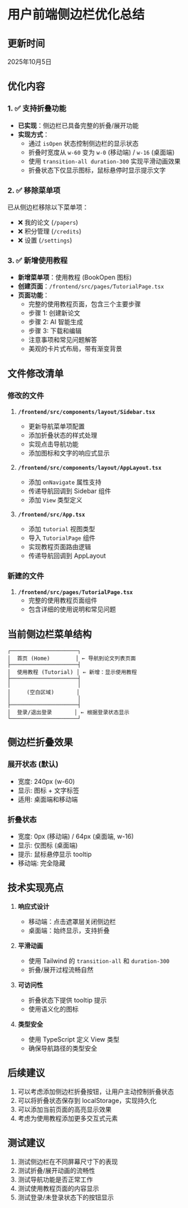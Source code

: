 # 用户前端侧边栏优化总结

## 更新时间
2025年10月5日

## 优化内容

### 1. ✅ 支持折叠功能
- **已实现**：侧边栏已具备完整的折叠/展开功能
- **实现方式**：
  - 通过 `isOpen` 状态控制侧边栏的显示状态
  - 折叠时宽度从 `w-60` 变为 `w-0` (移动端) / `w-16` (桌面端)
  - 使用 `transition-all duration-300` 实现平滑动画效果
  - 折叠状态下仅显示图标，鼠标悬停时显示提示文字

### 2. ✅ 移除菜单项
已从侧边栏移除以下菜单项：
- ❌ 我的论文 (`/papers`)
- ❌ 积分管理 (`/credits`)
- ❌ 设置 (`/settings`)

### 3. ✅ 新增使用教程
- **新增菜单项**：使用教程 (BookOpen 图标)
- **创建页面**：`/frontend/src/pages/TutorialPage.tsx`
- **页面功能**：
  - 完整的使用教程页面，包含三个主要步骤
  - 步骤 1: 创建新论文
  - 步骤 2: AI 智能生成
  - 步骤 3: 下载和编辑
  - 注意事项和常见问题解答
  - 美观的卡片式布局，带有渐变背景

## 文件修改清单

### 修改的文件
1. **`/frontend/src/components/layout/Sidebar.tsx`**
   - 更新导航菜单项配置
   - 添加折叠状态的样式处理
   - 实现点击导航功能
   - 添加图标和文字的响应式显示

2. **`/frontend/src/components/layout/AppLayout.tsx`**
   - 添加 `onNavigate` 属性支持
   - 传递导航回调到 Sidebar 组件
   - 添加 `View` 类型定义

3. **`/frontend/src/App.tsx`**
   - 添加 `tutorial` 视图类型
   - 导入 `TutorialPage` 组件
   - 实现教程页面路由逻辑
   - 传递导航回调到 AppLayout

### 新建的文件
1. **`/frontend/src/pages/TutorialPage.tsx`**
   - 完整的使用教程页面组件
   - 包含详细的使用说明和常见问题

## 当前侧边栏菜单结构

```
┌─────────────────────┐
│  首页 (Home)        │ ← 导航到论文列表页面
├─────────────────────┤
│  使用教程 (Tutorial) │ ← 新增：显示使用教程
├─────────────────────┤
│                     │
│     (空白区域)       │
│                     │
├─────────────────────┤
│  登录/退出登录       │ ← 根据登录状态显示
└─────────────────────┘
```

## 侧边栏折叠效果

### 展开状态 (默认)
- 宽度: 240px (w-60)
- 显示: 图标 + 文字标签
- 适用: 桌面端和移动端

### 折叠状态
- 宽度: 0px (移动端) / 64px (桌面端, w-16)
- 显示: 仅图标 (桌面端)
- 提示: 鼠标悬停显示 tooltip
- 移动端: 完全隐藏

## 技术实现亮点

1. **响应式设计**
   - 移动端：点击遮罩层关闭侧边栏
   - 桌面端：始终显示，支持折叠

2. **平滑动画**
   - 使用 Tailwind 的 `transition-all` 和 `duration-300`
   - 折叠/展开过程流畅自然

3. **可访问性**
   - 折叠状态下提供 tooltip 提示
   - 使用语义化的图标

4. **类型安全**
   - 使用 TypeScript 定义 View 类型
   - 确保导航路径的类型安全

## 后续建议

1. 可以考虑添加侧边栏折叠按钮，让用户主动控制折叠状态
2. 可以将折叠状态保存到 localStorage，实现持久化
3. 可以添加当前页面的高亮显示效果
4. 考虑为使用教程添加更多交互式元素

## 测试建议

1. 测试侧边栏在不同屏幕尺寸下的表现
2. 测试折叠/展开动画的流畅性
3. 测试导航功能是否正常工作
4. 测试使用教程页面的内容显示
5. 测试登录/未登录状态下的按钮显示

